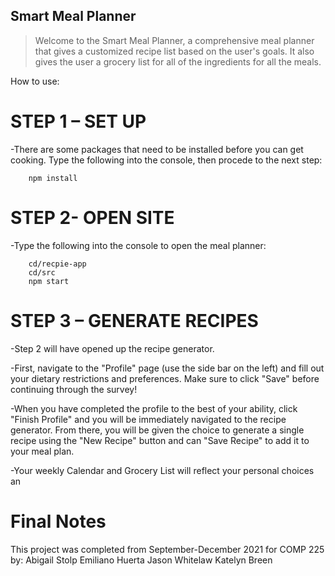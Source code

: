 ## Smart Meal Planner

> Welcome to the Smart Meal Planner, a comprehensive meal planner that gives a customized recipe list based on the user's goals. It also gives the user a grocery list for all of the ingredients for all the meals.

How to use:

# STEP 1 – SET UP

-There are some packages that need to be installed before you can get cooking. Type the following into the console, then procede to the next step:

```
    npm install
```

# STEP 2- OPEN SITE
-Type the following into the console to open the meal planner:

```
    cd/recpie-app
    cd/src
    npm start
```

# STEP 3 – GENERATE RECIPES

-Step 2 will have opened up the recipe generator.

-First, navigate to the "Profile" page (use the side bar on the left) and fill out your dietary restrictions and preferences. Make sure to click "Save" before continuing through the survey!

-When you have completed the profile to the best of your ability, click "Finish Profile" and you will be immediately navigated to the recipe generator. From there, you will be given the choice to generate a single recipe using the "New Recipe" button and can "Save Recipe" to add it to your meal plan.

-Your weekly Calendar and Grocery List will reflect your personal choices an

# Final Notes

This project was completed from September-December 2021 for COMP 225 by:
Abigail Stolp
Emiliano Huerta 
Jason Whitelaw
Katelyn Breen